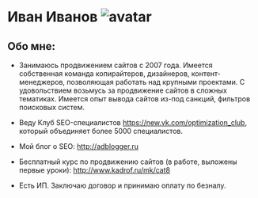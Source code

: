 
# Иван Иванов ![avatar](https://avatarko.ru/img/kartinka/33/multfilm_lyagushka_32117.jpg)

## Обо мне:
- Занимаюсь продвижением сайтов с 2007 года. Имеется собственная команда копирайтеров, дизайнеров, контент-менеджеров, позволяющая работать над крупными проектами. С удовольствием возьмусь за продвижение сайтов в сложных тематиках. Имеется опыт вывода сайтов из-под санкций, фильтров поисковых систем.

- Веду Клуб SEO-специалистов https://new.vk.com/optimization_club, который объединяет более 5000 специалистов.
- Мой блог о SEO: http://adblogger.ru
- Бесплатный курс по продвижению сайтов (в работе, выложены первые уроки): http://www.kadrof.ru/mk/cat8

- Есть ИП. Заключаю договор и принимаю оплату по безналу.